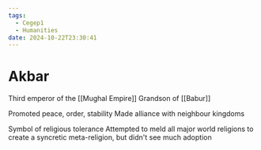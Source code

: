 ```yaml
---
tags:
  - Cegep1
  - Humanities
date: 2024-10-22T23:30:41
---
```


# Akbar

Third emperor of the [[Mughal Empire]]
Grandson of [[Babur]]

Promoted peace, order, stability
Made alliance with neighbour kingdoms

Symbol of religious tolerance
Attempted to meld all major world religions to create a syncretic meta-religion, but didn't see much adoption